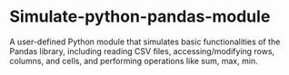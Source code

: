 # Simulate-python-pandas-module
A user-defined Python module that simulates basic functionalities of the Pandas library, including reading CSV files, accessing/modifying rows, columns, and cells, and performing operations like sum, max, min.
